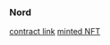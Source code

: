 ### Nord

[contract link](https://rinkeby.etherscan.io/address/0xA00ABBfa4CA89383088a006Ae53012722A7D2bae)
[minted NFT](https://testnets.opensea.io/assets/0xa00abbfa4ca89383088a006ae53012722a7d2bae/0)

